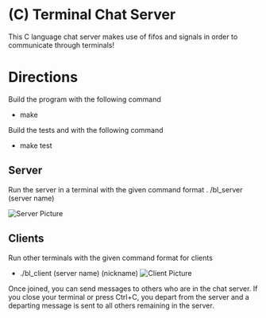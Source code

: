 # (C) Terminal Chat Server
This C language chat server makes use of fifos and signals in order to communicate through terminals!

# Directions
Build the program with the following command
- make

Build the tests and with the following command
- make test

## Server
Run the server in a terminal with the given command format
. /bl_server (server name)

![Server Picture](https://i.imgur.com/IDNOJRN.png)

## Clients
Run other terminals with the given command format for clients
- ./bl_client (server name) (nickname)
![Client Picture](https://i.imgur.com/3iBbbYY.png)


Once joined, you can send messages to others who are in the chat server.  If you close your terminal or press Ctrl+C, you depart from the server and a departing message is sent to all others remaining in the server.
